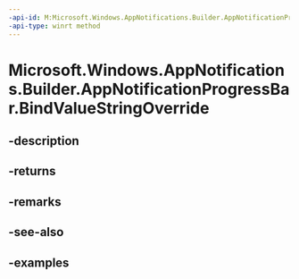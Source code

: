 ```yaml
---
-api-id: M:Microsoft.Windows.AppNotifications.Builder.AppNotificationProgressBar.BindValueStringOverride
-api-type: winrt method
---
```


# Microsoft.Windows.AppNotifications.Builder.AppNotificationProgressBar.BindValueStringOverride

<!--
public Microsoft.Windows.AppNotifications.Builder.AppNotificationProgressBar BindValueStringOverride ();
-->


## -description

## -returns

## -remarks

## -see-also

## -examples


